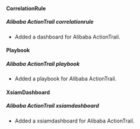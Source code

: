 #### CorrelationRule
##### Alibaba ActionTrail correlationrule
- Added a dashboard for Alibaba ActionTrail.
#### Playbook
##### Alibaba ActionTrail playbook
- Added a playbook for Alibaba ActionTrail.
#### XsiamDashboard
##### Alibaba ActionTrail xsiamdashboard
- Added a xsiamdashboard for Alibaba ActionTrail.